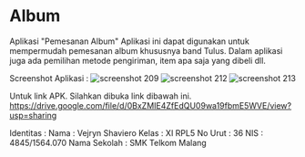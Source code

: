 # Album
Aplikasi "Pemesanan Album"
Aplikasi ini dapat digunakan untuk mempermudah pemesanan album khususnya band Tulus. Dalam aplikasi juga ada pemilihan metode pengiriman, item apa saja yang dibeli dll.

Screenshot Aplikasi :
![screenshot 209](https://cloud.githubusercontent.com/assets/22088378/18501866/98335f90-7a7d-11e6-90f2-21579eef76f3.png)
![screenshot 212](https://cloud.githubusercontent.com/assets/22088378/18501880/ace7bed6-7a7d-11e6-9277-be01a7039ab0.png)
![screenshot 213](https://cloud.githubusercontent.com/assets/22088378/18501934/0e1ffa10-7a7e-11e6-854a-cd8a3c5df9f1.png)



Untuk link APK. Silahkan dibuka link dibawah ini.
https://drive.google.com/file/d/0BxZMIE4ZfEdQU09wa19fbmE5WVE/view?usp=sharing

Identitas : 
Nama : Vejryn Shaviero
Kelas : XI RPL5
No Urut : 36
NIS : 4845/1564.070
Nama Sekolah : SMK Telkom Malang
